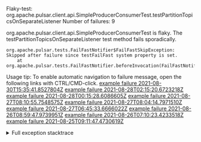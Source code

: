         
Flaky-test: org.apache.pulsar.client.api.SimpleProducerConsumerTest.testPartitionTopicsOnSeparateListener
Number of failures: 9

org.apache.pulsar.client.api.SimpleProducerConsumerTest is flaky. The testPartitionTopicsOnSeparateListener test method fails sporadically.

```
org.apache.pulsar.tests.FailFastNotifier$FailFastSkipException: Skipped after failure since testFailFast system property is set.
	at org.apache.pulsar.tests.FailFastNotifier.beforeInvocation(FailFastNotifier.java:88)

```

Usage tip: To enable automatic navigation to failure message, open the following links with CTRL/CMD-click.
[example failure 2021-08-30T15:35:41.8527804Z](https://github.com/apache/pulsar/runs/3463119398?check_suite_focus=true#step:9:3423)
[example failure 2021-08-28T02:15:20.6723218Z](https://github.com/apache/pulsar/runs/3448473880?check_suite_focus=true#step:9:2420)
[example failure 2021-08-28T00:15:28.6086605Z](https://github.com/apache/pulsar/runs/3447917315?check_suite_focus=true#step:9:1788)
[example failure 2021-08-27T08:10:55.7548575Z](https://github.com/apache/pulsar/runs/3440980370?check_suite_focus=true#step:9:2487)
[example failure 2021-08-27T08:04:14.7971510Z](https://github.com/apache/pulsar/runs/3440855241?check_suite_focus=true#step:9:2412)
[example failure 2021-08-27T06:45:33.6666022Z](https://github.com/apache/pulsar/runs/3440411158?check_suite_focus=true#step:9:2413)
[example failure 2021-08-26T08:59:47.9739951Z](https://github.com/apache/pulsar/runs/3430539961?check_suite_focus=true#step:9:3122)
[example failure 2021-08-26T07:10:23.4233518Z](https://github.com/apache/pulsar/runs/3429892136?check_suite_focus=true#step:9:2474)
[example failure 2021-08-25T09:11:47.4730619Z](https://github.com/apache/pulsar/runs/3420085427?check_suite_focus=true#step:10:2380)


<details>
<summary>Full exception stacktrace</summary>
<code><pre>
org.apache.pulsar.tests.FailFastNotifier$FailFastSkipException: Skipped after failure since testFailFast system property is set.
	at org.apache.pulsar.tests.FailFastNotifier.beforeInvocation(FailFastNotifier.java:88)

</pre></code>
</details>

